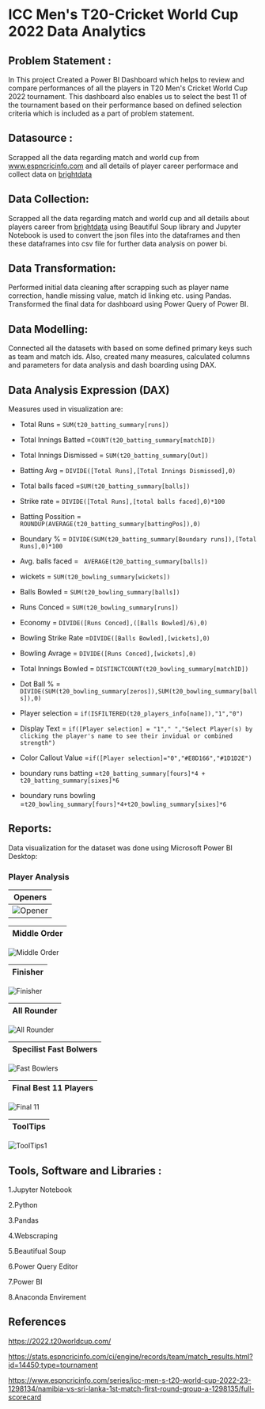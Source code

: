 # ICC Men's T20-Cricket World Cup 2022 Data Analytics
## Problem Statement :

In This project Created a Power BI Dashboard which helps to review and compare performances of all the players in T20 Men's Cricket World Cup 2022 tournament. This dashboard also enables us to select the best 11 of the tournament based on their performance based on defined selection criteria which is included as a part of problem statement.

## Datasource :

Scrapped all the data regarding match and world cup from www.espncricinfo.com and all details of player career performace and collect data on [brightdata](https://brightdata.com/)

## Data Collection:
Scrapped all the data regarding match and world cup and all details about players career from [brightdata](https://brightdata.com/) using Beautiful Soup library and Jupyter Notebook is used to convert the json files into the dataframes and then these dataframes into csv file for further data analysis on power bi.

## Data Transformation:
Performed initial data cleaning after scrapping such as player name correction, handle missing value, match id linking etc. using Pandas. Transformed the final data for dashboard using Power Query of Power BI.

## Data Modelling:
Connected all the datasets with based on some defined primary keys such as team and match ids. Also, created many measures, calculated columns and parameters for data analysis and dash boarding using DAX.

## Data Analysis Expression (DAX)
Measures used in visualization are:

- Total Runs = `SUM(t20_batting_summary[runs])`

- Total Innings Batted =`COUNT(t20_batting_summary[matchID])`

- Total Innings Dismissed = `SUM(t20_batting_summary[Out])`

- Batting Avg = `DIVIDE([Total Runs],[Total Innings Dismissed],0)`

- Total balls faced =`SUM(t20_batting_summary[balls])`

- Strike rate = `DIVIDE([Total Runs],[total balls faced],0)*100`

- Batting Possition = `ROUNDUP(AVERAGE(t20_batting_summary[battingPos]),0)`

- Boundary % = `DIVIDE(SUM(t20_batting_summary[Boundary runs]),[Total Runs],0)*100`

- Avg. balls faced = ` AVERAGE(t20_batting_summary[balls])`

- wickets = `SUM(t20_bowling_summary[wickets])`

- Balls Bowled = `SUM(t20_bowling_summary[balls])`

- Runs Conced = `SUM(t20_bowling_summary[runs])`

- Economy = `DIVIDE([Runs Conced],([Balls Bowled]/6),0)`

- Bowling Strike Rate =`DIVIDE([Balls Bowled],[wickets],0)`

- Bowling Avrage = `DIVIDE([Runs Conced],[wickets],0)`

- Total Innings Bowled = `DISTINCTCOUNT(t20_bowling_summary[matchID])`

- Dot Ball % =` DIVIDE(SUM(t20_bowling_summary[zeros]),SUM(t20_bowling_summary[balls]),0)`

- Player selection = `if(ISFILTERED(t20_players_info[name]),"1","0")`

- Display Text = `if([Player selection] = "1"," ","Select Player(s) by clicking the player's name to see their invidual or combined strength")`

- Color Callout Value =`if([Player selection]="0","#E8D166","#1D1D2E")`

- boundary runs batting =`t20_batting_summary[fours]*4 + t20_batting_summary[sixes]*6`

- boundary runs bowling =`t20_bowling_summary[fours]*4+t20_bowling_summary[sixes]*6`

## Reports:
Data visualization for the dataset was done using Microsoft Power BI Desktop:

### Player Analysis 

|    Openers      |
| --------------- |
|![Opener](https://github.com/user-attachments/assets/7d1c2c6d-fc32-454b-a195-e5ea88c90034)|



 | Middle Order |
 | --------------- |
![Middle Order](https://github.com/user-attachments/assets/7d587918-ce26-4f76-98ef-df6446743389)



 | Finisher |
 | --------------- |
![Finisher](https://github.com/user-attachments/assets/2389a2de-6445-456d-8db4-c0f50fbb8c6b)



| All Rounder |
| --------------- |
![All Rounder](https://github.com/user-attachments/assets/1ac38bf6-ffad-4cb3-bde1-26b3dfb1e68f)



| Specilist Fast Bolwers |
| --------------- |
![Fast Bowlers](https://github.com/user-attachments/assets/31d00a57-4e1f-47d4-abcc-2a6fad076ea2)



| Final Best 11 Players |
| --------------- |
![Final 11](https://github.com/user-attachments/assets/366b4839-768f-4009-8ba0-1fb073b64b2a)


| ToolTips |
| --------------- |
![ToolTips1](https://github.com/user-attachments/assets/2cdd4836-ef57-404f-a056-4687c65f6411)



## Tools, Software and Libraries :

1.Jupyter Notebook

2.Python

3.Pandas

4.Webscraping

5.Beautifual Soup

6.Power Query Editor

7.Power BI

8.Anaconda Envirement

## References

https://2022.t20worldcup.com/

https://stats.espncricinfo.com/ci/engine/records/team/match_results.html?id=14450;type=tournament

https://www.espncricinfo.com/series/icc-men-s-t20-world-cup-2022-23-1298134/namibia-vs-sri-lanka-1st-match-first-round-group-a-1298135/full-scorecard
